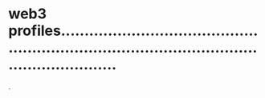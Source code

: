 # web3 profiles......................................................................................................................
.
